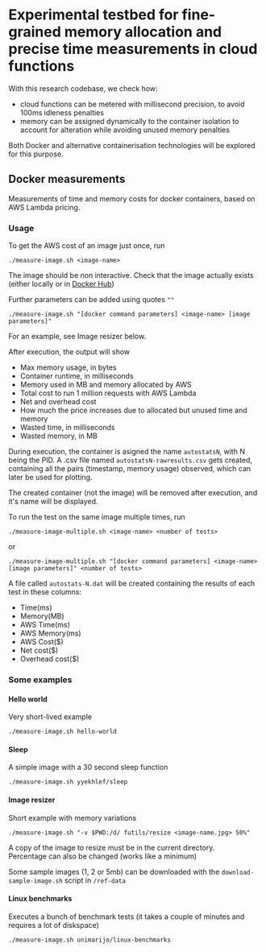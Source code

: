 # Experimental testbed for fine-grained memory allocation and precise time measurements in cloud functions

With this research codebase, we check how:
- cloud functions can be metered with millisecond precision, to avoid 100ms idleness penalties
- memory can be assigned dynamically to the container isolation to account for alteration while avoiding unused memory penalties

Both Docker and alternative containerisation technologies will be explored for this purpose.

## Docker measurements

Measurements of time and memory costs for docker containers, based on AWS Lambda pricing.

### Usage

To get the AWS cost of an image just once, run
```
./measure-image.sh <image-name>
```
The image should be non interactive. Check that the image actually exists (either locally or in [Docker Hub](https://hub.docker.com))

Further parameters can be added using quotes `""`
```
./measure-image.sh "[docker command parameters] <image-name> [image parameters]"
```
For an example, see Image resizer below.

After execution, the output will show 
* Max memory usage, in bytes
* Container runtime, in milliseconds
* Memory used in MB and memory allocated by AWS
* Total cost to run 1 million requests with AWS Lambda
* Net and overhead cost
* How much the price increases due to allocated but unused time and memory
* Wasted time, in milliseconds
* Wasted memory, in MB

During execution, the container is asigned the name `autostatsN`, with N being the PID. A .csv file named `autostatsN-rawresults.csv` gets created, containing all the pairs (timestamp, memory usage) observed, which can later be used for plotting.

The created container (not the image) will be removed after execution, and it's name will be displayed.


To run the test on the same image multiple times, run
```
./measure-image-multiple.sh <image-name> <number of tests>
```
or
```
./measure-image-multiple.sh "[docker command parameters] <image-name> [image parameters]" <number of tests>
```
A file called `autostats-N.dat` will be created containing the results of each test in these columns:
* Time(ms)
* Memory(MB)
* AWS Time(ms)
* AWS Memory(ms)
* AWS Cost($)
* Net cost($)
* Overhead cost($)

### Some examples

#### Hello world
Very short-lived example
```
./measure-image.sh hello-world
```

#### Sleep
A simple image with a 30 second sleep function
```
./measure-image.sh yyekhlef/sleep
```

#### Image resizer
Short example with memory variations
```
./measure-image.sh "-v $PWD:/d/ futils/resize <image-name.jpg> 50%"
```
A copy of the image to resize must be in the current directory.\
Percentage can also be changed (works like a minimum)

Some sample images (1, 2 or 5mb) can be downloaded with the `download-sample-image.sh` script in `/ref-data`

#### Linux benchmarks
Executes a bunch of benchmark tests (it takes a couple of minutes and requires a lot of diskspace)
```
./measure-image.sh unimarijo/linux-benchmarks
```
